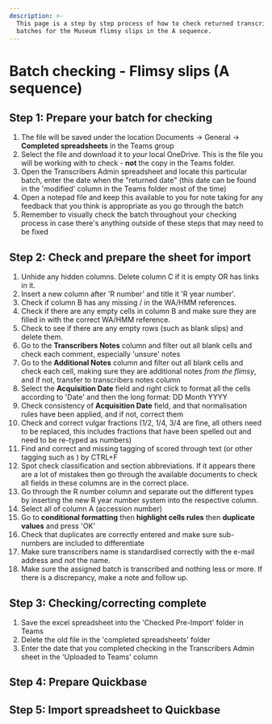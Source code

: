 ```yaml
---
description: >-
  This page is a step by step process of how to check returned transcription
  batches for the Museum flimsy slips in the A sequence.
---
```


# Batch checking - Flimsy slips (A sequence)

## Step 1: Prepare your batch for checking

1. The file will be saved under the location Documents -> General -> **Completed spreadsheets** in the Teams group
2. Select the file and download it to _your_ local OneDrive. This is the file you will be working with to check - **not** the copy in the Teams folder.
3. Open the Transcribers Admin spreadsheet and locate this particular batch, enter the date when the "returned date" (this date can be found in the 'modified' column in the Teams folder most of the time)
4. Open a notepad file and keep this available to you for note taking for any feedback that you think is appropriate as you go through the batch
5. Remember to visually check the batch throughout your checking process in case there's anything outside of these steps that may need to be fixed

## Step 2: Check and prepare the sheet for import

1. Unhide any hidden columns. Delete column C if it is empty OR has links in it.
2. Insert a new column after 'R number' and title it 'R year number'.
3. Check if column B has any missing /  in the WA/HMM references.
4. Check if there are any empty cells in column B and make sure they are filled in with the correct WA/HMM reference.
5. Check to see if there are any empty rows (such as blank slips) and delete them.
6. Go to the **Transcribers Notes** column and filter out all blank cells and check each comment, especially 'unsure' notes
7. Go to the **Additional Notes** column and filter out all blank cells and check each cell, making sure they are additional notes _from the flimsy_, and if not, transfer to transcribers notes column
8. Select the **Acquisition Date** field and right click to format all the cells according to 'Date' and then the long format: DD Month YYYY
9. Check consistency of **Acquisition Date** field, and that normalisation rules have been applied, and if not, correct them
10. Check and correct vulgar fractions (1/2, 1/4, 3/4 are fine, all others need to be replaced, this includes fractions that have been spelled out and need to be re-typed as numbers)
11. Find and correct and missing tagging of scored through text (or other tagging such as ) by CTRL+F
12. Spot check classification and section abbreviations. If it appears there are a lot of mistakes then go through the available documents to check all fields in these columns are in the correct place.
13. Go through the R number column and separate out the different types by inserting the new R year number system into the respective column.
14. Select all of column A (accession number)
15. Go to **conditional formatting** then **highlight cells rules** then **duplicate values** and press 'OK'&#x20;
16. Check that duplicates are correctly entered and make sure sub-numbers are included to differentiate
17. Make sure transcribers name is standardised correctly with the e-mail address and _not_ the name.
18. Make sure the assigned batch is transcribed and nothing less or more. If there is a discrepancy, make a note and follow up.

## Step 3: Checking/correcting complete

1. Save the excel spreadsheet into the 'Checked Pre-Import' folder in Teams
2. Delete the old file in the 'completed spreadsheets' folder
3. Enter the date that you completed checking in the Transcribers Admin sheet in the 'Uploaded to Teams' column

## Step 4: Prepare Quickbase

## Step 5: Import spreadsheet to Quickbase
